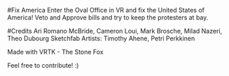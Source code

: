 #Fix America
Enter the Oval Office in VR and fix the United States of America! Veto and Approve bills and try to keep the protesters at bay.

#Credits
Ari Romano McBride,
Cameron Loui,
Mark Brosche,
Milad Nazeri,
Theo Dubourg
Sketchfab Artists: Timothy Ahene, Petri Perkkinen

Made with VRTK - The Stone Fox

Feel free to contribute!  :)